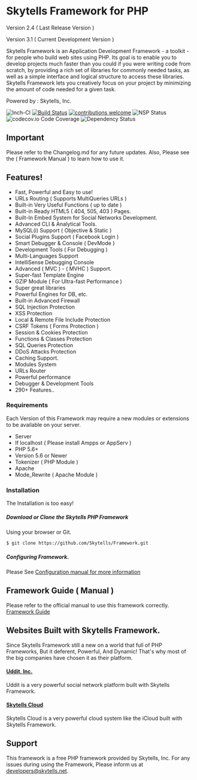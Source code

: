 # Skytells Framework for PHP
Version 2.4 ( Last Release Version )

Version 3.1 ( Current Development Version )

Skytells Framework is an Application Development Framework - a toolkit - for people who build web sites using PHP. Its goal is to enable you to develop projects much faster than you could if you were writing code from scratch, by providing a rich set of libraries for commonly needed tasks, as well as a simple interface and logical structure to access these libraries. Skytells Framework lets you creatively focus on your project by minimizing the amount of code needed for a given task.

Powered by : Skytells, Inc.

![Inch-CI](https://inch-ci.org/assets/badge-example-b71f9e833318f66f64b3f23877113051.svg)  [![Build Status](https://travis-ci.org/dwyl/esta.svg?branch=master)](https://travis-ci.org/) [![contributions welcome](https://img.shields.io/badge/contributions-welcome-brightgreen.svg?style=flat)](https://github.com/Skytells/Framework/issues)
![NSP Status](https://nodesecurity.io/orgs/dwyl/projects/1047e39b-0d4a-45ff-af65-c04afc41fc20/badge) ![codecov.io Code Coverage](https://img.shields.io/codecov/c/github/dwyl/hapi-auth-jwt2.svg?maxAge=2592000)
![Dependency Status](https://david-dm.org/dwyl/esta.svg)

## Important

Please refer to the Changelog.md for any future updates.
Also, Please see the ( Framework Manual ) to learn how to use it.



## Features!

- Fast, Powerful and Easy to use!
- URLs Routing ( Supports MultiQueries URLs )
- Built-in Very Useful Functions ( up to date )
- Built-in Ready HTML5 ( 404, 505, 403 ) Pages.
- Built-In Embed System for Social Networks Development.
- Advanced CLI & Analytical Tools.
- MySQL(i) Support ( Objective & Static )
- Social Plugins Support  ( Facebook Login )
- Smart Debugger & Console ( DevMode )
- Development Tools ( For Debugging )
- Multi-Languages Support
- IntelliSense Debugging Console
- Advanced ( MVC ) - ( MVHC ) Support.
- Super-fast Template Engine
- GZIP Module ( For Ultra-fast Performance )
- Super great libraries
- Powerful Engines for DB, etc.
- Built-in Advanced Firewall
- SQL Injection Protection
- XSS Protection
- Local & Remote File Include Protection
- CSRF Tokens ( Forms Protection )
- Session & Cookies Protection
- Functions & Classes Protection
- SQL Queries Protection
- DDoS Attacks Protection
- Caching Support.
- Modules System
- URLs Router
- Powerful performance
- Debugger & Development Tools
- 290+ Features..

### Requirements

Each Version of this Framework may require a new modules or extensions to be available on your server.

- Server
- If localhost ( Please install Ampps or AppServ )
- PHP 5.6+
- Version 5.6 or Newer
- Tokenizer ( PHP Module )
- Apache
- Mode_Rewrite ( Apache Module )

### Installation
The Installation is too easy!

##### Download or Clone the Skytells PHP Framework
Using your browser or Git.

```sh
$ git clone https://github.com/Skytells/Framework.git
```

##### Configuring Framework.
Please See <a href='http://developers.skytells.net/framework/Getting_Started/Configuration/'>Configuration manual for more information</a>



## Framework Guide ( Manual )
Please refer to the official manual to use this framework correctly.
<a href='http://developers.skytells.net/framework/'>Framework Guide</a>

## Websites Built with Skytells Framework.

Since Skytells Framework still a new on a world that full of PHP Frameworks, But it deferent, Powerful, And Dynamic!
That's why most of the big companies have chosen it as their platform.  


#### <a href='https://www.uddit.com'>Uddit, Inc.</a>
Uddit is a very powerful social network platform built with Skytells Framework.

#### <a href='http://cloud.skytells.me'>Skytells Cloud</a>
Skytells Cloud is a very powerful cloud system like the iCloud built with Skytells Framework.


## Support
This framework is a free PHP framework provided by Skytells, Inc.
For any issues during using the Framework, Please inform us at developers@skytells.net.
